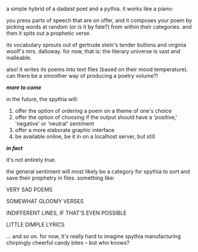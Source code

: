 a simple hybrid of a dadaist poet and a pythia. it works like a piano: 

you press parts of speech that are on offer, and it composes your poem by picking words at random (or is it by fate?) from within their categories. and then it spits out a prophetic verse.

its vocabulary sprouts out of gertrude stein's tender buttons and virginia woolf's mrs. dalloway. for now, that is: the literary universe is vast and malleable.

also! it writes its poems into text files (based on their mood temperature). can there be a smoother way of producing a poetry volume?!

***more to come***

in the future, the spythia will:
1. offer the option of ordering a poem on a theme of one's choice
2. offer the option of choosing if the output should have a 'positive,' 'negative' or 'neutral' sentiment
3. offer a more elaborate graphic interface
4. be available online, be it in on a localhost server, but still


***in fact***

it's not entirely true.

the general sentiment will most likely be a category for spythia to sort and save their prophetry in files. something like:

VERY SAD POEMS

SOMEWHAT GLOOMY VERSES

INDIFFERENT LINES, IF THAT'S EVEN POSSIBLE

LITTLE DIMPLE LYRICS

...
and so on. for now, it's really hard to imagine spythia manufacturing chirpingly cheerful candy bites – but who knows?